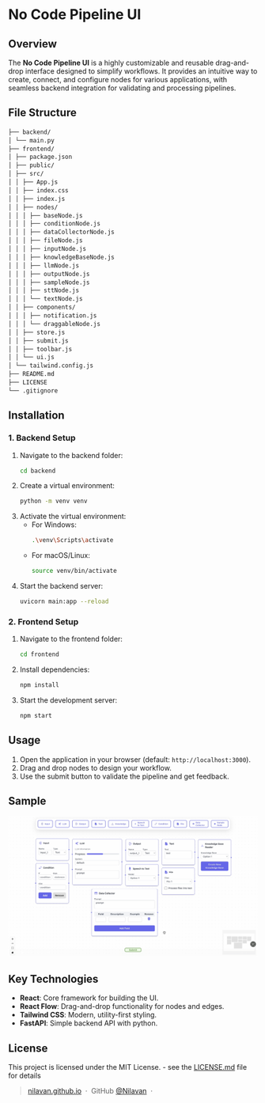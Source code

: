 # No Code Pipeline UI  

## Overview  
The **No Code Pipeline UI** is a highly customizable and reusable drag-and-drop interface designed to simplify workflows. It provides an intuitive way to create, connect, and configure nodes for various applications, with seamless backend integration for validating and processing pipelines.

## File Structure  

```bash
├── backend/
│ └── main.py 
├── frontend/ 
│ ├── package.json 
│ ├── public/
│ ├── src/ 
│ │ ├── App.js 
│ │ ├── index.css 
│ │ ├── index.js 
│ │ ├── nodes/ 
│ │ │ ├── baseNode.js 
│ │ │ ├── conditionNode.js 
│ │ │ ├── dataCollectorNode.js 
│ │ │ ├── fileNode.js 
│ │ │ ├── inputNode.js 
│ │ │ ├── knowledgeBaseNode.js 
│ │ │ ├── llmNode.js 
│ │ │ ├── outputNode.js 
│ │ │ ├── sampleNode.js 
│ │ │ ├── sttNode.js 
│ │ │ └── textNode.js 
│ │ ├── components/ 
│ │ │ ├── notification.js 
│ │ │ └── draggableNode.js 
│ │ ├── store.js 
│ │ ├── submit.js 
│ │ ├── toolbar.js 
│ │ └── ui.js 
│ └── tailwind.config.js 
├── README.md
├── LICENSE
└── .gitignore
```

## Installation  

### **1. Backend Setup**  
1. Navigate to the backend folder:  
   ```bash
   cd backend
   ```
2. Create a virtual environment:  
   ```bash
   python -m venv venv
   ```
3. Activate the virtual environment:  
   - For Windows:  
     ```bash
     .\venv\Scripts\activate
     ```  
   - For macOS/Linux:  
     ```bash
     source venv/bin/activate
     ```
4. Start the backend server:  
   ```bash
   uvicorn main:app --reload
   ```

### **2. Frontend Setup**  
1. Navigate to the frontend folder:  
   ```bash
   cd frontend
   ```
2. Install dependencies:  
   ```bash
   npm install
   ```
3. Start the development server:  
   ```bash
   npm start
   ```

## Usage  
1. Open the application in your browser (default: `http://localhost:3000`).  
2. Drag and drop nodes to design your workflow.  
3. Use the submit button to validate the pipeline and get feedback.  

## Sample
![sample](/sample.png)

## Key Technologies  

- **React**: Core framework for building the UI.  
- **React Flow**: Drag-and-drop functionality for nodes and edges.  
- **Tailwind CSS**: Modern, utility-first styling.  
- **FastAPI**: Simple backend API with python.

## License  
This project is licensed under the MIT License.  - see the [LICENSE.md](LICENSE) file for details

> [nilavan.github.io](https://www.nilavan.github.io) &nbsp;&middot;&nbsp;
> GitHub [@Nilavan](https://github.com/Nilavan) &nbsp;&middot;&nbsp;
